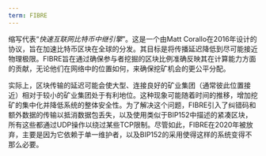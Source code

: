 ```yaml
---
term: FIBRE
---
```


缩写代表“*快速互联网比特币中继引擎*”。这是一个由Matt Corallo在2016年设计的协议，旨在加速比特币区块在全球的分发。其目标是将传播延迟降低到尽可能接近物理极限。FIBRE旨在通过确保参与者挖掘的区块比例准确反映其在计算能力方面的贡献，无论他们在网络中的位置如何，来确保挖矿机会的更公平分配。

实际上，区块传输的延迟可能会使大型、连接良好的矿业集团（通常彼此位置接近）相对于较小的矿业集团处于有利地位。这种现象可能随着时间的推移，增加挖矿的集中化并降低系统的整体安全性。为了解决这个问题，FIBRE引入了纠错码和额外数据的传输以抵消数据包丢失，以及使用类似于BIP152中描述的紧凑区块，所有这些都通过UDP操作以绕过某些TCP限制。尽管如此，FIBRE在2020年被放弃，主要是因为它依赖于单一维护者，以及BIP152的采用使得这样的系统变得不那么必要。